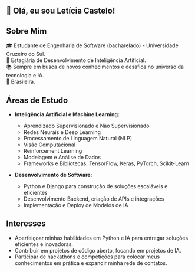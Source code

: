 ## 👋 Olá, eu sou Letícia Castelo! 

## Sobre Mim
🎓 Estudante de Engenharia de Software (bacharelado) - Universidade Cruzeiro do Sul.</br>
🧠 Estagiária de Desenvolvimento de Inteligência Artificial.</br>
📚 Sempre em busca de novos conhecimentos e desafios no universo da tecnologia e IA.</br>
💚 Brasileira.</br>

## Áreas de Estudo
- **Inteligência Artificial e Machine Learning:**
  - Aprendizado Supervisionado e Não Supervisionado
  - Redes Neurais e Deep Learning
  - Processamento de Linguagem Natural (NLP)
  - Visão Computacional
  - Reinforcement Learning
  - Modelagem e Análise de Dados
  - Frameworks e Bibliotecas: TensorFlow, Keras, PyTorch, Scikit-Learn

- **Desenvolvimento de Software:**
  - Python e Django para construção de soluções escaláveis e eficientes
  - Desenvolvimento Backend, criação de APIs e integrações
  - Implementação e Deploy de Modelos de IA
  
## Interesses 
  - Aperfeiçoar minhas habilidades em Python e IA para entregar soluções eficientes e inovadoras.
  - Contribuir em projetos de código aberto, focando em projetos de IA.
  - Participar de hackathons e competições para colocar meus conhecimentos em prática e expandir minha rede de contatos.
